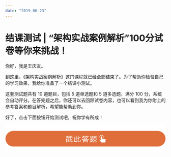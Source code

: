 ```yaml
---
date: "2019-06-23"
---  
```

      
# 结课测试 | “架构实战案例解析”100分试卷等你来挑战！
你好，我是王庆友。

到这里，《架构实战案例解析》这门课程就已经全部结束了。为了帮助你检验自己的学习效果，我给你准备了一个结课小测试。

这套测试题共有 10 道题目，包括 5 道单选题和 5 道多选题，满分 100 分，系统会自动评分。在答完题之后，你还可以去回顾试卷内容，也可以看到我为你附上的参考答案和题目解析，希望能帮助到你。

好了，点击下面按钮开始测试吧，祝你学有所成！

[![](./httpsstatic001geekbangorgresourceimage28a428d1be62669b4f3cc01c36466bf811a4.png)](http://time.geekbang.org/quiz/intro?act_id=96&exam_id=198)

<!-- [[[read_end]]] -->